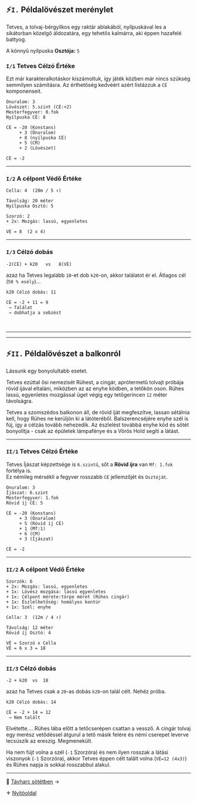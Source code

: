 ## ⚡`I.` Példalövészet merénylet

Tetves, a tolvaj-bérgyilkos egy raktár ablakából, nyílpuskával les a sikátorban közelgő áldozatára, egy tehetős kalmárra, aki éppen hazafelé battyog.

A könnyű nyílpuska **Osztója:** `5`

### `I/1` Tetves Célzó Értéke

Ezt már karakteralkotáskor kiszámoltuk, így játék közben már nincs szükség semmilyen számításra. Az érthetőség kedvéért azért listázzuk a `CÉ` komponenseit.

```
Önuralom: 3
Lövészet: 5.szint (CÉ:+2)
Mesterfegyver: 0.fok
Nyílpuska CÉ: 8
```

```
CÉ = -20 (Konstans)
     + 3 (Önuralom)
     + 8 (nyílpuska CÉ)
     + 5 (CM)
     + 2 (Lövészet)
```

```
CÉ = -2
```

---
### `I/2` A célpont Védő Értéke

```
Cella: 4  (20m / 5 ↑)

Távolság: 20 méter
Nyílpuska Osztó: 5
```

```
Szorzó: 2
+ 2x: Mozgás: lassú, egyenletes
```

```
VÉ = 8  (2 x 4)
```

---
### `I/3` Célzó dobás

```
-2(CÉ) + k20   vs   8(VÉ)
```

azaz ha Tetves legalább `10`-et dob `k20`-on, akkor találatot ér el. Átlagos cél (`50 % esély`)...

```
k20 Célzó dobás: 11

CÉ = -2 + 11 = 9
 → Találat
 → dobhatja a sebzést
```

<br />

---
---
## ⚡`II.` Példalövészet a balkonról

Lássunk egy bonyolultabb esetet.

Tetves ezúttal ősi nemezisét Rühest, a cingár, aprótermetű tolvajt próbája rövid íjával eltaláni, miközben az az enyhe ködben, a tetőkön oson. Rühes lassú, egyenletes mozgással üget végig egy tetőgerincen `12` méter távolságra.

Tetves a szomszédos balkonon áll, de rövid íját megfeszítve, lassan sétálnia kell, hogy Rühes ne kerüljön ki a látóteréből. Balszerencséjére enyhe szél is fúj, így a célzás tovább nehezedik. Az észlelést továbbá enyhe köd és sötét bonyolítja - csak az épületek lámpafénye és a Vörös Hold segíti a látást.

---
### `II/1` Tetves Célzó Értéke

Tetves Íjászat képzettsége is `6.szintű`, sőt a **Rövid íjra** van `Mf: 1.fok` fortélya is.\
Ez némileg mérsékli a fegyver rosszabb `CÉ` jellemzőjét és `Osztóját`.

```
Önuralom: 3
Íjászat: 6.szint
Mesterfegyver: 1.fok
Rövid íj CÉ: 5
```

```
CÉ = -20 (Konstans)
     + 3 (Önuralom)
     + 5 (Rövid íj CÉ)
     + 1 (Mf:1)
     + 6 (CM)
     + 3 (Íjászat)
```

```
CÉ = -2
```

---
### `II/2` A célpont Védő Értéke

```
Szorzók: 6
+ 2x: Mozgás: lassú, egyenletes
+ 1x: Lövész mozgása: lassú egyenletes
+ 1x: Célpont mérete:törpe méret (Rühes cingár)
+ 1x: Észlelhetőség: homályos kontúr
+ 1x: Szél: enyhe
```

```
Cella: 3  (12m / 4 ↑)

Távolság: 12 méter
Rövid íj Osztó: 4
```

```
VÉ = Szorzó x Cella
VÉ = 6 x 3 = 18
```

---
### `II/3` Célzó dobás

```
-2 + k20  vs  18
```

azaz ha Tetves csak a `20`-as dobás `k20`-on talál célt. Nehéz próba.

```
k20 Célzó dobás: 14

CÉ = -2 + 14 = 12
 → Nem talált
```

 Elvétette.... Rühes lába előtt a tetőcserépen csattan a vessző. A cingár tolvaj egy merész vetődéssel átgurul a tető másik felére és némi cserepet leverve lecsúszik az ereszig. Megmenekült.

Ha nem fújt volna a szél (`-1` Szorzóra) és nem ilyen rosszak a látási viszonyok (`-1` Szorzóra), akkor Tetves éppen célt talált volna (`VÉ=12 (4x3)`) és Rühes napja is sokkal rosszabbul alakul.

---

🔗 [Távharc sötétben](079_tavharc_sotetben.md) →

⚜️ [Nyitóoldal](start.md#7-t%C3%A1vols%C3%A1gi-harcrendszer-)

